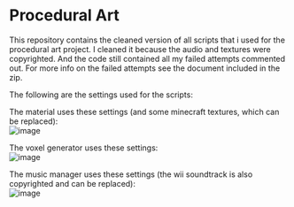 # Procedural Art
This repository contains the cleaned version of all scripts that i used for the procedural art project.
I cleaned it because the audio and textures were copyrighted. And the code still contained all my failed attempts commented out. 
For more info on the failed attempts see the document included in the zip.

The following are the settings used for the scripts:  

The material uses these settings (and some minecraft textures, which can be replaced):  
![image](https://user-images.githubusercontent.com/55557410/228570910-3ddb713a-6c15-4056-ba39-2606acc0ce6b.png)

The voxel generator uses these settings:  
![image](https://user-images.githubusercontent.com/55557410/228571875-a27ef505-e6ac-4127-883b-ffd706d90ad6.png)

The music manager uses these settings (the wii soundtrack is also copyrighted and can be replaced):  
![image](https://user-images.githubusercontent.com/55557410/228572068-27e53817-186d-4d11-831e-2e3eb1240a05.png)
